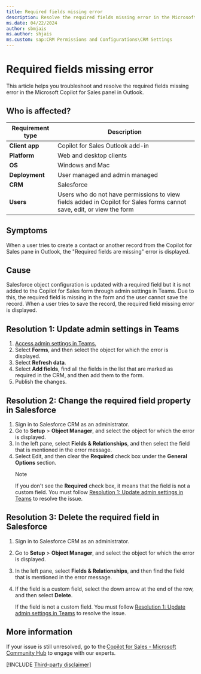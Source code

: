 ```yaml
---
title: Required fields missing error
description: Resolve the required fields missing error in the Microsoft Copilot for Sales panel in Outlook.
ms.date: 04/22/2024
author: sbmjais
ms.author: shjais
ms.custom: sap:CRM Permissions and Configurations\CRM Settings
---
```


# Required fields missing error

This article helps you troubleshoot and resolve the required fields missing error in the Microsoft Copilot for Sales panel in Outlook.


## Who is affected?

| Requirement type |Description  |
|---------|---------|
|**Client app**     |  Copilot for Sales Outlook add-in        |
|**Platform**     | Web and desktop clients         |
|**OS**     | Windows and Mac         |
|**Deployment**     | User managed and admin managed       |
|**CRM**     | Salesforce      |
|**Users**     | Users who do not have permissions to view fields added in Copilot for Sales forms cannot save, edit, or view the form  |

## Symptoms

When a user tries to create a contact or another record from the Copilot for Sales pane in Outlook, the "Required fields are missing" error is displayed.

## Cause

Salesforce object configuration is updated with a required field but it is not added to the Copilot for Sales form through admin settings in Teams. Due to this, the required field is missing in the form and the user cannot save the record. When a user tries to save the record, the required field missing error is displayed. 

## Resolution 1: Update admin settings in Teams

1. [Access admin settings in Teams.](/microsoft-sales-copilot/administrator-settings-for-viva-sales#access-administrator-settings)
2. Select **Forms**, and then select the object for which the error is displayed.
3. Select **Refresh data**.
4. Select **Add fields**, find all the fields in the list that are marked as required in the CRM, and then add them to the form.
5. Publish the changes.

## Resolution 2: Change the required field property in Salesforce

1. Sign in to Salesforce CRM as an administrator.
2. Go to **Setup** > **Object Manager**, and select the object for which the error is displayed.
3. In the left pane, select **Fields & Relationships**, and then select the field that is mentioned in the error message.
4. Select Edit, and then clear the **Required** check box under the **General Options** section.
    > [!NOTE]
    > If you don't see the **Required** check box, it means that the field is not a custom field. You must follow [Resolution 1: Update admin settings in Teams](#resolution-1-update-admin-settings-in-teams) to resolve the issue.

## Resolution 3: Delete the required field in Salesforce

1. Sign in to Salesforce CRM as an administrator.
2. Go to **Setup** > **Object Manager**, and select the object for which the error is displayed.
3. In the left pane, select **Fields & Relationships**, and then find the field that is mentioned in the error message.
1. If the field is a custom field, select the down arrow at the end of the row, and then select **Delete**. 

    If the field is not a custom field. You must follow [Resolution 1: Update admin settings in Teams](#resolution-1-update-admin-settings-in-teams) to resolve the issue.

## More information

If your issue is still unresolved, go to the [Copilot for Sales - Microsoft Community Hub](https://techcommunity.microsoft.com/t5/viva-sales/bd-p/VivaSales) to engage with our experts.

[!INCLUDE [Third-party disclaimer](../../includes/third-party-disclaimer.md)]